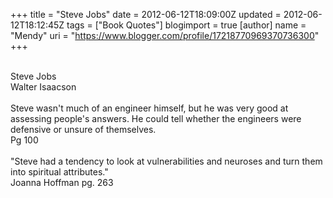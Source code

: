 +++
title = "Steve Jobs"
date = 2012-06-12T18:09:00Z
updated = 2012-06-12T18:12:45Z
tags = ["Book Quotes"]
blogimport = true 
[author]
	name = "Mendy"
	uri = "https://www.blogger.com/profile/17218770969370736300"
+++

<div dir="ltr" style="text-align: left;" trbidi="on">        <br /><div class="p1">Steve Jobs</div><div class="p1">Walter Isaacson</div><div class="p1"><br /></div><div class="p1">Steve wasn't much of an engineer himself, but he was very good at assessing people's answers. He could tell whether the engineers were defensive or unsure of themselves.&nbsp;</div><div class="p1">Pg 100</div><div class="p2"><br /></div><div class="p1">"Steve had a tendency to look at vulnerabilities and neuroses and turn them into spiritual attributes."</div><div class="p1">Joanna Hoffman pg. 263</div></div>
